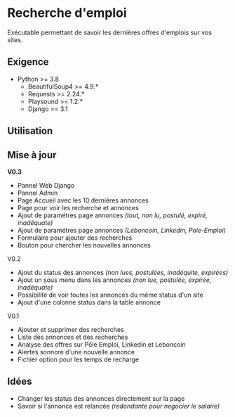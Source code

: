 # Recherche d'emploi
Exécutable permettant de savoir les dernières offres d'emplois sur vos sites.

## Exigence
- Python >= 3.8
    - BeautifulSoup4 >= 4.9.*
    - Requests >= 2.24.*
    - Playsound >= 1.2.*
    - Django == 3.1

## Utilisation

## Mise à jour
**V0.3**
- Pannel Web Django
- Pannel Admin
- Page Accueil avec les 10 dernières annonces
- Page pour voir les recherche et annonces
- Ajout de paramétres page annonces  *(tout, non lu, postulé, expiré, inadéquate)*
- Ajout de paramétres page annonces *(Leboncoin, Linkedin, Pole-Emploi)*
- Formulaire pour ajouter des recherches
- Bouton pour chercher les nouvelles annonces

V0.2
- Ajout du status des annonces *(non lues, postulées, inadéquite, expirées)*
- Ajout un sous menu dans les annonces *(non lue, postulée, expirée, inadéquate)*
- Possibilité de voir toutes les annonces du même status d'un site
- Ajout d'une  colonne status dans la table annonce

V0.1
- Ajouter et supprimer des recherches
- Liste des annonces et des recherches
- Analyse des offres sur Pôle Emploi, Linkedin et Leboncoin
- Alertes sonnore d'une nouvelle annonce
- Fichier option pour les temps de recharge

## Idées
- Changer les status des annonces directement sur la page
- Savoir si l'annonce est relancée *(redondante pour negocier le salaire)*
